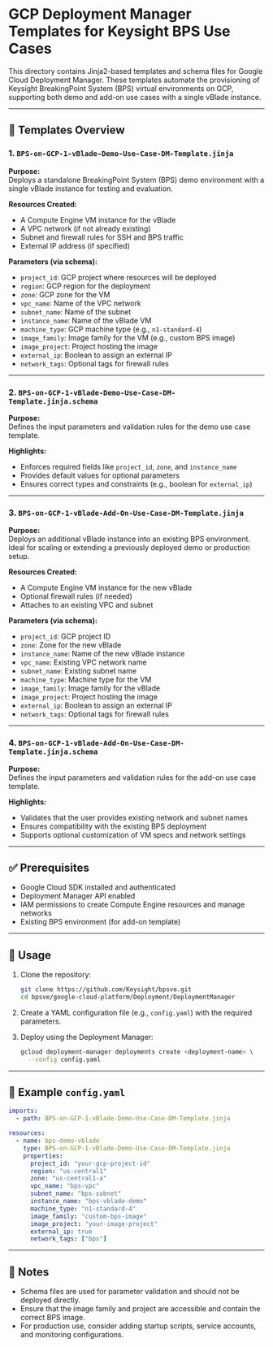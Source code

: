 # GCP Deployment Manager Templates for Keysight BPS Use Cases

This directory contains Jinja2-based templates and schema files for Google Cloud Deployment Manager. These templates automate the provisioning of Keysight BreakingPoint System (BPS) virtual environments on GCP, supporting both demo and add-on use cases with a single vBlade instance.

---

## 📁 Templates Overview

### 1. `BPS-on-GCP-1-vBlade-Demo-Use-Case-DM-Template.jinja`

**Purpose:**  
Deploys a standalone BreakingPoint System (BPS) demo environment with a single vBlade instance for testing and evaluation.

**Resources Created:**
- A Compute Engine VM instance for the vBlade
- A VPC network (if not already existing)
- Subnet and firewall rules for SSH and BPS traffic
- External IP address (if specified)

**Parameters (via schema):**
- `project_id`: GCP project where resources will be deployed
- `region`: GCP region for the deployment
- `zone`: GCP zone for the VM
- `vpc_name`: Name of the VPC network
- `subnet_name`: Name of the subnet
- `instance_name`: Name of the vBlade VM
- `machine_type`: GCP machine type (e.g., `n1-standard-4`)
- `image_family`: Image family for the VM (e.g., custom BPS image)
- `image_project`: Project hosting the image
- `external_ip`: Boolean to assign an external IP
- `network_tags`: Optional tags for firewall rules

---

### 2. `BPS-on-GCP-1-vBlade-Demo-Use-Case-DM-Template.jinja.schema`

**Purpose:**  
Defines the input parameters and validation rules for the demo use case template.

**Highlights:**
- Enforces required fields like `project_id`, `zone`, and `instance_name`
- Provides default values for optional parameters
- Ensures correct types and constraints (e.g., boolean for `external_ip`)

---

### 3. `BPS-on-GCP-1-vBlade-Add-On-Use-Case-DM-Template.jinja`

**Purpose:**  
Deploys an additional vBlade instance into an existing BPS environment. Ideal for scaling or extending a previously deployed demo or production setup.

**Resources Created:**
- A Compute Engine VM instance for the new vBlade
- Optional firewall rules (if needed)
- Attaches to an existing VPC and subnet

**Parameters (via schema):**
- `project_id`: GCP project ID
- `zone`: Zone for the new vBlade
- `instance_name`: Name of the new vBlade instance
- `vpc_name`: Existing VPC network name
- `subnet_name`: Existing subnet name
- `machine_type`: Machine type for the VM
- `image_family`: Image family for the vBlade
- `image_project`: Project hosting the image
- `external_ip`: Boolean to assign an external IP
- `network_tags`: Optional tags for firewall rules

---

### 4. `BPS-on-GCP-1-vBlade-Add-On-Use-Case-DM-Template.jinja.schema`

**Purpose:**  
Defines the input parameters and validation rules for the add-on use case template.

**Highlights:**
- Validates that the user provides existing network and subnet names
- Ensures compatibility with the existing BPS deployment
- Supports optional customization of VM specs and network settings

---

## ✅ Prerequisites

- Google Cloud SDK installed and authenticated
- Deployment Manager API enabled
- IAM permissions to create Compute Engine resources and manage networks
- Existing BPS environment (for add-on template)

---

## 🚀 Usage

1. Clone the repository:
   ```bash
   git clone https://github.com/Keysight/bpsve.git
   cd bpsve/google-cloud-platform/Deployment/DeploymentManager
   ```

2. Create a YAML configuration file (e.g., `config.yaml`) with the required parameters.

3. Deploy using the Deployment Manager:
   ```bash
   gcloud deployment-manager deployments create <deployment-name> \
     --config config.yaml
   ```

---

## 📝 Example `config.yaml`

```yaml
imports:
  - path: BPS-on-GCP-1-vBlade-Demo-Use-Case-DM-Template.jinja

resources:
  - name: bps-demo-vblade
    type: BPS-on-GCP-1-vBlade-Demo-Use-Case-DM-Template.jinja
    properties:
      project_id: "your-gcp-project-id"
      region: "us-central1"
      zone: "us-central1-a"
      vpc_name: "bps-vpc"
      subnet_name: "bps-subnet"
      instance_name: "bps-vblade-demo"
      machine_type: "n1-standard-4"
      image_family: "custom-bps-image"
      image_project: "your-image-project"
      external_ip: true
      network_tags: ["bps"]
```

---

## 📌 Notes

- Schema files are used for parameter validation and should not be deployed directly.
- Ensure that the image family and project are accessible and contain the correct BPS image.
- For production use, consider adding startup scripts, service accounts, and monitoring configurations.

